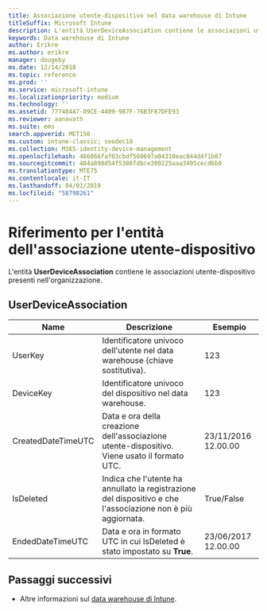 ```yaml
---
title: Associazione utente-dispositivo nel data warehouse di Intune
titleSuffix: Microsoft Intune
description: L'entità UserDeviceAssociation contiene le associazioni utente-dispositivo presenti nell'organizzazione.
keywords: Data warehouse di Intune
author: Erikre
ms.author: erikre
manager: dougeby
ms.date: 12/14/2018
ms.topic: reference
ms.prod: ''
ms.service: microsoft-intune
ms.localizationpriority: medium
ms.technology: ''
ms.assetid: 777484A7-09CE-4409-987F-76B3F87DFE93
ms.reviewer: aanavath
ms.suite: ems
search.appverid: MET150
ms.custom: intune-classic; seodec18
ms.collection: M365-identity-device-management
ms.openlocfilehash: 466066faf03cbdf560697a04310eac844d4f1b87
ms.sourcegitcommit: 484a898d54f5386fdbce300225aaa3495cecd6b0
ms.translationtype: MTE75
ms.contentlocale: it-IT
ms.lasthandoff: 04/01/2019
ms.locfileid: "58798261"
---
```

# <a name="reference-for-user-device-association-entity"></a>Riferimento per l'entità dell'associazione utente-dispositivo

L'entità **UserDeviceAssociation** contiene le associazioni utente-dispositivo presenti nell'organizzazione.

## <a name="userdeviceassociation"></a>UserDeviceAssociation


|        Name        |                                           Descrizione                                            |        Esempio         |
|--------------------|--------------------------------------------------------------------------------------------------|------------------------|
|      UserKey       |              Identificatore univoco dell'utente nel data warehouse (chiave sostitutiva).               |          123           |
|     DeviceKey      |                      Identificatore univoco del dispositivo nel data warehouse.                      |          123           |
| CreatedDateTimeUTC |           Data e ora della creazione dell'associazione utente-dispositivo. Viene usato il formato UTC.           | 23/11/2016 12.00.00 |
|     IsDeleted      | Indica che l'utente ha annullato la registrazione del dispositivo e che l'associazione non è più aggiornata. |       True/False       |
|  EndedDateTimeUTC  |              Data e ora in formato UTC in cui IsDeleted è stato impostato su <strong>True</strong>.               | 23/06/2017 12.00.00 |

## <a name="next-steps"></a>Passaggi successivi

- Altre informazioni sul [data warehouse di Intune](reports-nav-create-intune-reports.md).
